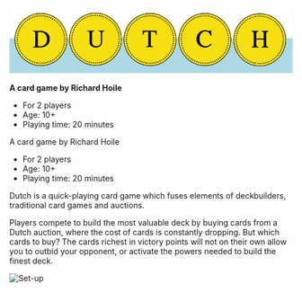![Dutch logo](icons/logo.png)

**A card game by Richard Hoile**

- For 2 players
- Age: 10+
- Playing time: 20 minutes

A card game by ​Richard Hoile
- For 2 players
- Age: 10+
- Playing time: 20 minutes

Dutch is a quick-playing card game which fuses elements of deckbuilders, traditional card games and auctions.

Players compete to build the most valuable deck by buying cards from a Dutch auction, where the cost of cards is constantly dropping. But which cards to buy? The cards richest in victory points will not on their own allow you to outbid your opponent, or activate the powers needed to build the finest deck.

![Set-up](icons/advert.png)
